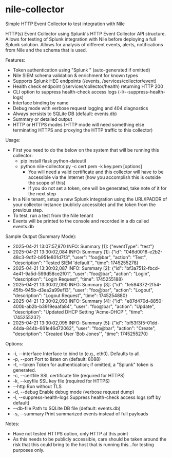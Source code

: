 # nile-collector
Simple HTTP Event Collector to test integration with Nile

HTTP(s) Event Collector using Splunk's HTTP Event Collector API structure.  Allows for testing of Splunk integration with Nile before deploying a full Splunk solution.  Allows for analysis of different events, alerts, notifications from Nile and the schema that is used.

Features:
- Token authentication using "Splunk <token>" (auto-generated if omitted)
- Nile SIEM schema validation & enrichment for known types
- Supports Splunk HEC endpoints (/events, /services/collector/event)
- Health check endpoint (/services/collector/health) returning HTTP 200
- CLI option to suppress health-check access logs (-l/--suppress-health-logs)
- Interface binding by name
- Debug mode with verbose request logging and 404 diagnostics
- Always persists to SQLite DB (default: events.db)
- Summary or detailed output
- HTTP or HTTPS modes (HTTP mode will need something else terminating HTTPS and proxying the HTTP traffic to this collector)

Usage:
- First you need to do the below on the system that will be running this collector:
  - pip install flask python-dateutil
  - python nile-collector.py -c cert.pem -k key.pem [options]
    - You will need a valid certificate and this collector will have to be accessible via the Internet (how you accomplish this is outside the scope of this)
    - If you do not set a token, one will be generated, take note of it for the next step
- In a Nile tenant, setup a new Splunk integration using the URL/IPADDR of your collector instance (publicly accessible) and the token from the previous step.
- To test, run a test from the Nile tenant
- Events will be printed to the console and recorded in a db called events.db

Sample Output (Summary Mode):

- 2025-04-21 13:07:57,870 INFO: Summary [1]: {"eventType": "test"}
- 2025-04-21 13:30:02,084 INFO: Summary [1]: {"id": "046d0018-e2b2-48c3-9df2-b951e801d7f3", "user": "foo@bar", "action": "Test", "description": "Tested SIEM 'default'", "time": 1745255278}
- 2025-04-21 13:30:02,087 INFO: Summary [2]: {"id": "bf3a7512-fbcd-4e41-9a5d-599d58ce2f01", "user": "foo@bar", "action": "Login", "description": "Login Request", "time": 1745255188}
- 2025-04-21 13:30:02,090 INFO: Summary [3]: {"id": "fe594372-2f54-45fb-945b-d3ea2a99ef13", "user": "foo@bar", "action": "Logout", "description": "Logout Request", "time": 1745254880}
- 2025-04-21 13:30:02,093 INFO: Summary [4]: {"id": "e87d470d-8850-400b-ab2b-b3919eaafa84", "user": "foo@bar", "action": "Update", "description": "Updated DHCP Setting 'Acme-DHCP'", "time": 1745255237}
- 2025-04-21 13:30:02,095 INFO: Summary [5]: {"id": "bf53f3f5-01dd-44da-844b-661e46d72062", "user": "foo@bar", "action": "Create", "description": "Created User 'Bob Jones'", "time": 1745255270}

Options:
- -i, --interface           Interface to bind to (e.g., eth0). Defaults to all.
- -p, --port                Port to listen on (default: 8088)
- -t, --token               Token for authentication; if omitted, a "Splunk" token is generated.
- -c, --certfile            SSL certificate file (required for HTTPS)
- -k, --keyfile             SSL key file (required for HTTPS)
- --http                    Run without TLS 
- -d, --debug               Enable debug mode (verbose request dump)
- -l, --suppress-health-logs  Suppress health-check access logs (off by default)
- --db-file                Path to SQLite DB file (default: events.db)
- -s, --summary             Print summarized events instead of full payloads

Notes:
- Have not tested HTTPS option, only HTTP at this point
- As this needs to be publicly accessible, care should be taken around the risk that this could bring to the host that is running this...for testing purposes only.
